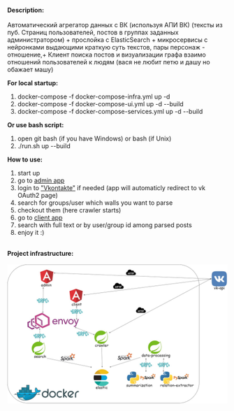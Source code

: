 **Description:** <br><br>
Автоматический агрегатор данных с ВК (используя АПИ ВК) 
(тексты из пуб. Страниц пользователей, постов в группах заданных администратором) + прослойка с ElasticSearch + микросервисы с нейронками выдающими краткую суть  текстов, пары персонаж - отношение,+ Клиент поиска постов и визуализации графа взаимо отношений пользователей к людям (вася не любит петю и дашу но обажает машу)

**For local startup:**
1. docker-compose -f docker-compose-infra.yml up -d
2. docker-compose -f docker-compose-ui.yml up -d --build
3. docker-compose -f docker-compose-services.yml up -d --build


**Or use bash script:**
<br>

1. open git bash (if you have Windows) or bash (if Unix)
2. ./run.sh up --build

**How to use:**
1. start up
2. go to [admin app](http://localhost:4201)
3. login to ["Vkontakte"](https://vk.com) if needed (app will automaticly redirect to vk OAuth2 page)
4. search for groups/user which walls you want to parse
5. checkout them (here crawler starts)
6. go to [client app](http://localhost:4200)
7. search with full text or by user/group id among parsed posts
8. enjoy it :)

<br>**Project infrastructure:**<br><br>
![alt text](./readme-data/infra.jpg)
